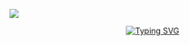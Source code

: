 <a><img src='https://wa.me/255697608274?'/></a>
<p align="center">
<p align="center">
  <a href="https://git.io/typing-svg"><img src="https://readme-typing-svg.demolab.com?font=EB+Garamond&weight=800&size=28&duration=4000&pause=1000&random=false&width=435&lines=+• This+repo+closed•;By+Danny+🔓;Text+DANNY+for+more+info." alt="Typing SVG" /></a>
</p>
